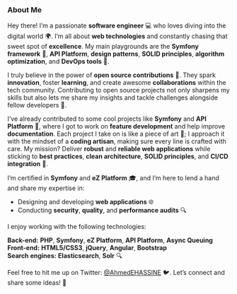 ### About Me

Hey there! I’m a passionate **software engineer** 💻 who loves diving into the digital world 🌍. I’m all about **web technologies** and constantly chasing that sweet spot of **excellence**. My main playgrounds are the **Symfony framework** 🌟, **API Platform**, **design patterns**, **SOLID principles**, **algorithm optimization**, and **DevOps tools** 🔧.

I truly believe in the power of **open source contributions** 🙌. They spark **innovation**, foster **learning**, and create awesome **collaborations** within the tech community. Contributing to open source projects not only sharpens my skills but also lets me share my insights and tackle challenges alongside fellow developers 🤝.

I’ve already contributed to some cool projects like **Symfony** and **API Platform** 🚀, where I got to work on **feature development** and help improve **documentation**. Each project I take on is like a piece of art 🎨; I approach it with the mindset of a **coding artisan**, making sure every line is crafted with care. My mission? Deliver **robust** and **reliable web applications** while sticking to **best practices**, **clean architecture**, **SOLID principles**, and **CI/CD integration** 🔄.

I’m certified in **Symfony** and **eZ Platform** 🎓, and I’m here to lend a hand and share my expertise in:

- Designing and developing **web applications** 🌐
- Conducting **security**, **quality**, and **performance audits** 🔍

I enjoy working with the following technologies:

**Back-end:** **PHP**, **Symfony**, **eZ Platform**, **API Platform**, **Async Queuing**  
**Front-end:** **HTML5/CSS3**, **jQuery**, **Angular**, **Bootstrap**  
**Search engines:** **Elasticsearch**, **Solr** 🔍

Feel free to hit me up on Twitter: [@AhmedEHASSINE](https://twitter.com/AhmedEHASSINE) 🐦. Let’s connect and share some ideas! 💬
